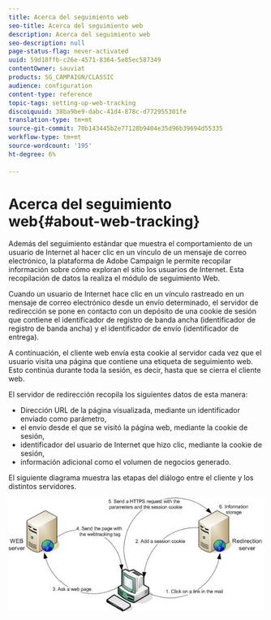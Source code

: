 ```yaml
---
title: Acerca del seguimiento web
seo-title: Acerca del seguimiento web
description: Acerca del seguimiento web
seo-description: null
page-status-flag: never-activated
uuid: 59d18ffb-c26e-4571-8364-5e85ec587349
contentOwner: sauviat
products: SG_CAMPAIGN/CLASSIC
audience: configuration
content-type: reference
topic-tags: setting-up-web-tracking
discoiquuid: 38ba9be9-dabc-41d4-878c-d772955301fe
translation-type: tm+mt
source-git-commit: 70b143445b2e77128b9404e35d96b39694d55335
workflow-type: tm+mt
source-wordcount: '195'
ht-degree: 6%

---
```



# Acerca del seguimiento web{#about-web-tracking}

Además del seguimiento estándar que muestra el comportamiento de un usuario de Internet al hacer clic en un vínculo de un mensaje de correo electrónico, la plataforma de Adobe Campaign le permite recopilar información sobre cómo exploran el sitio los usuarios de Internet. Esta recopilación de datos la realiza el módulo de seguimiento Web.

Cuando un usuario de Internet hace clic en un vínculo rastreado en un mensaje de correo electrónico desde un envío determinado, el servidor de redirección se pone en contacto con un depósito de una cookie de sesión que contiene el identificador de registro de banda ancha (identificador de registro de banda ancha) y el identificador de envío (identificador de entrega).

A continuación, el cliente web envía esta cookie al servidor cada vez que el usuario visita una página que contiene una etiqueta de seguimiento web. Esto continúa durante toda la sesión, es decir, hasta que se cierra el cliente web.

El servidor de redirección recopila los siguientes datos de esta manera:

* Dirección URL de la página visualizada, mediante un identificador enviado como parámetro,
* el envío desde el que se visitó la página web, mediante la cookie de sesión,
* identificador del usuario de Internet que hizo clic, mediante la cookie de sesión,
* información adicional como el volumen de negocios generado.

El siguiente diagrama muestra las etapas del diálogo entre el cliente y los distintos servidores.

![](assets/d_ncs_integration_webtracking_structure1.png)

